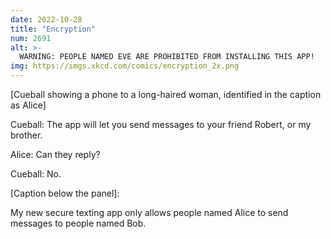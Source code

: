 ```yaml
---
date: 2022-10-28
title: "Encryption"
num: 2691
alt: >-
  WARNING: PEOPLE NAMED EVE ARE PROHIBITED FROM INSTALLING THIS APP!
img: https://imgs.xkcd.com/comics/encryption_2x.png
---
```

[Cueball showing a phone to a long-haired woman, identified in the caption as Alice]

Cueball: The app will let you send messages to your friend Robert, or my brother.

Alice: Can they reply?

Cueball: No.

[Caption below the panel]:

My new secure texting app only allows people named Alice to send messages to people named Bob.